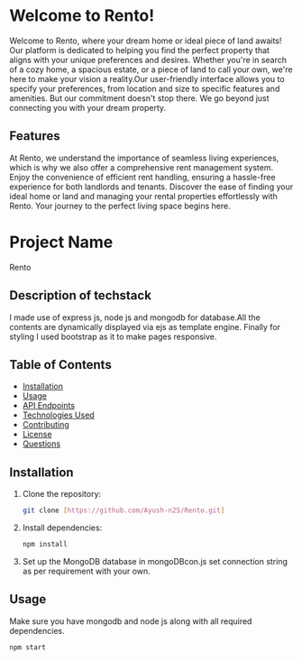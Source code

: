 # Welcome to Rento!

Welcome to Rento, where your dream home or ideal piece of land awaits! Our platform is dedicated to helping you find the perfect property that aligns with your unique preferences and desires. Whether you're in search of a cozy home, a spacious estate, or a piece of land to call your own, we're here to make your vision a reality.Our user-friendly interface allows you to specify your preferences, from location and size to specific features and amenities. But our commitment doesn't stop there. We go beyond just connecting you with your dream property.

## Features

At Rento, we understand the importance of seamless living experiences, which is why we also offer a comprehensive rent management system. Enjoy the convenience of efficient rent handling, ensuring a hassle-free experience for both landlords and tenants.
Discover the ease of finding your ideal home or land and managing your rental properties effortlessly with Rento. Your journey to the perfect living space begins here.

# Project Name

Rento

## Description of techstack

I made use of express js, node js and mongodb for database.All the contents are dynamically displayed via ejs as template engine. Finally for styling I used bootstrap as it to make pages responsive.

## Table of Contents

- [Installation](#installation)
- [Usage](#usage)
- [API Endpoints](#api-endpoints)
- [Technologies Used](#technologies-used)
- [Contributing](#contributing)
- [License](#license)
- [Questions](#questions)

## Installation

1. Clone the repository:

    ```bash
    git clone [https://github.com/Ayush-n25/Rento.git]
    ```

2. Install dependencies:

    ```bash
    npm install
    ```

3. Set up the MongoDB database in mongoDBcon.js set connection string as per requirement with your own.

## Usage

Make sure you have mongodb and node js along with all required dependencies.

```bash
npm start
```

